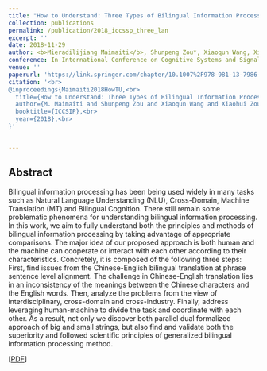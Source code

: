 ```yaml
---
title: "How to Understand: Three Types of Bilingual Information Processing?"
collection: publications
permalink: /publication/2018_iccssp_three_lan
excerpt: ''
date: 2018-11-29
author: <b>Mieradilijiang Maimaiti</b>, Shunpeng Zou*, Xiaoqun Wang, Xiaohui Zou
conference: In International Conference on Cognitive Systems and Signal Processing <b>(ICCSSP-2018)</b> (*=equal contribution)
venue: ''
paperurl: 'https://link.springer.com/chapter/10.1007%2F978-981-13-7986-4_1'
citation: '<br>
@inproceedings{Maimaiti2018HowTU,<br>
  title={How to Understand: Three Types of Bilingual Information Processing?},<br>
  author={M. Maimaiti and Shunpeng Zou and Xiaoqun Wang and Xiaohui Zou},<br>
  booktitle={ICCSIP},<br>
  year={2018},<br>
}'


---
```

<h2><strong>Abstract</strong></h2>
Bilingual information processing has been being used widely in many tasks such as Natural Language Understanding (NLU), Cross-Domain, Machine Translation (MT) and Bilingual Cognition. There still remain some problematic phenomena for understanding bilingual information processing. In this work, we aim to fully understand both the principles and methods of bilingual information processing by taking advantage of appropriate comparisons. The major idea of our proposed approach is both human and the machine can cooperate or interact with each other according to their characteristics. Concretely, it is composed of the following three steps: First, find issues from the Chinese-English bilingual translation at phrase sentence level alignment. The challenge in Chinese-English translation lies in an inconsistency of the meanings between the Chinese characters and the English words. Then, analyze the problems from the view of interdisciplinary, cross-domain and cross-industry. Finally, address leveraging human-machine to divide the task and coordinate with each other. As a result, not only we discover both parallel dual formalized approach of big and small strings, but also find and validate both the superiority and followed scientific principles of generalized bilingual information processing method.

\[[PDF](https://link.springer.com/chapter/10.1007%2F978-981-13-7986-4_1)\]  
